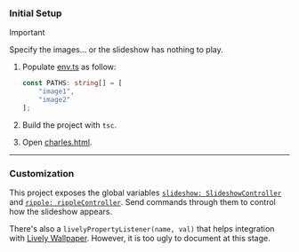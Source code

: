 ### Initial Setup

> [!IMPORTANT]
> Specify the images... or the slideshow has nothing to play.

1. Populate [env.ts](env.ts) as follow:

    ```ts
    const PATHS: string[] = [
        "image1",
        "image2"
    ];
2. Build the project with `tsc`.
3. Open [charles.html](charles.html).

----

### Customization

This project exposes the global variables [`slideshow: SlideshowController`](slideshowController.js) and [`ripple: rippleController`](rippleController.js). Send commands through them to control how the slideshow appears.

There's also a `livelyPropertyListener(name, val)` that helps integration with [Lively Wallpaper](https://github.com/rocksdanister/lively). However, it is too ugly to document at this stage.
